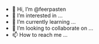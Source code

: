 - 👋 Hi, I’m @feerpasten
- 👀 I’m interested in ...
- 🌱 I’m currently learning ...
- 💞️ I’m looking to collaborate on ...
- 📫 How to reach me ...

<!---
feerpasten/feerpasten is a ✨ special ✨ repository because its `README.md` (this file) appears on your GitHub profile.
You can click the Preview link to take a look at your changes.
--->
